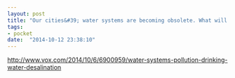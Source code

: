 ```yaml
---
layout: post
title: "Our cities&#39; water systems are becoming obsolete. What will replace them? - Vox"
tags:
- pocket
date:  "2014-10-12 23:38:10"
---
```


http://www.vox.com/2014/10/6/6900959/water-systems-pollution-drinking-water-desalination


